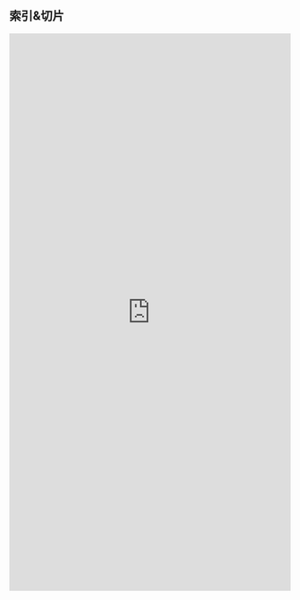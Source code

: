 ## 索引&切片

<iframe style="min-height:999px" width="100%" scrolling="no" title="Zdog trefoil" src="https://nbviewer.org/github/AntHubTC/AntHubTC.github.io/blob/master/NumPy/jupterDoc/indexSlice.ipynb" frameborder="no" loading="lazy" allowtransparency="true" allowfullscreen="true"></iframe>
